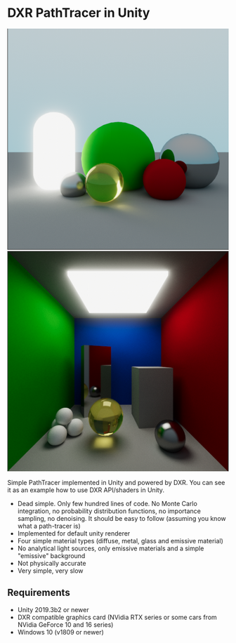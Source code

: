 # DXR PathTracer in Unity
![Alt text](DXR1.png?raw=true "Preview 1")
![Alt text](DXR2.png?raw=true "Preview 2")

Simple PathTracer implemented in Unity and powered by DXR. You can see it as an example how to use DXR API/shaders in Unity.
* Dead simple. Only few hundred lines of code. No Monte Carlo integration, no probability distribution functions, no importance sampling, no denoising. It should be easy to follow (assuming you know what a path-tracer is)
* Implemented for default unity renderer
* Four simple material types (diffuse, metal, glass and emissive material)
* No analytical light sources, only emissive materials and a simple "emissive" background
* Not physically accurate
* Very simple, very slow

## Requirements
* Unity 2019.3b2 or newer
* DXR compatible graphics card (NVidia RTX series or some cars from NVidia GeForce 10 and 16 series)
* Windows 10 (v1809 or newer)
